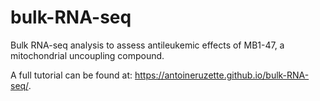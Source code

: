 # bulk-RNA-seq
Bulk RNA-seq analysis to assess antileukemic effects of MB1-47, a mitochondrial uncoupling compound. 

A full tutorial can be found at: https://antoineruzette.github.io/bulk-RNA-seq/. 
